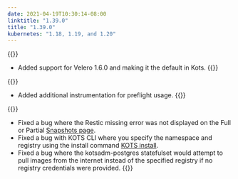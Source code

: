 ```yaml
---
date: 2021-04-19T10:30:14-08:00
linktitle: "1.39.0"
title: "1.39.0"
kubernetes: "1.18, 1.19, and 1.20"
---
```

{{<features>}}
  * Added support for Velero 1.6.0 and making it the default in Kots.
{{</features>}}

{{<changes>}}
* Added additional instrumentation for preflight usage.
{{</changes>}}

{{<fixes>}}
* Fixed a bug where the Restic missing error was not displayed on the Full or Partial [Snapshots page](/kotsadm/snapshots/overview/).
* Fixed a bug with KOTS CLI where you specify the namespace and registry using the install command [KOTS install](/kotsadm/installing/airgap-packages/).
* Fixed a bug where the kotsadm-postgres statefulset would attempt to pull images from the internet instead of the specified registry if no registry credentials were provided.
{{</fixes>}}
